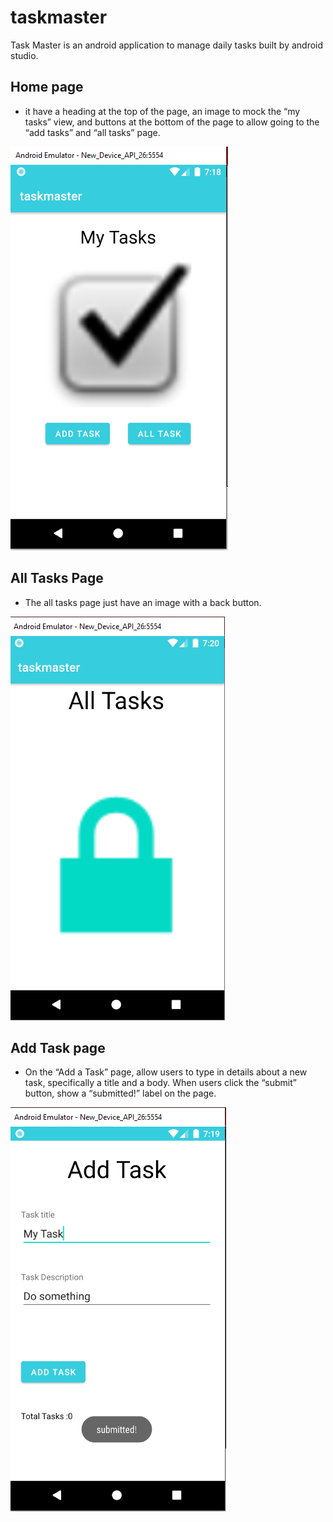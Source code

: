 # taskmaster

Task Master is an android application to manage daily tasks built by android studio.

## Home page

* it have a heading at the top of the page, an image to mock the “my tasks” view, and buttons at the bottom of the page to allow going to the “add tasks” and “all tasks” page.

![hompage](./screenshots\homepage.png)

## All Tasks Page

* The all tasks page  just have an image with a back button.

![hompage](./screenshots\allTasks.png)

## Add Task page

* On the “Add a Task” page, allow users to type in details about a new task, specifically a title and a body. When users click the “submit” button, show a “submitted!” label on the page.

![hompage](./screenshots\addTask.png)
